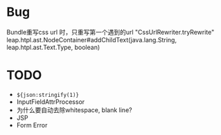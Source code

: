 # Bug

Bundle重写css url 时，只重写第一个遇到的url "CssUrlRewriter.tryRewrite"
leap.htpl.ast.NodeContainer#addChildText(java.lang.String, leap.htpl.ast.Text.Type, boolean)

# TODO

* `${json:stringify(1)}`
* InputFieldAttrProcessor
* 为什么要自动去除whitespace, blank line?
* JSP
* Form Error
